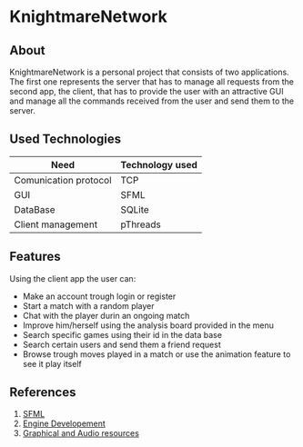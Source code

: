 
# KnightmareNetwork 
## About 
KnightmareNetwork is a personal project that consists of two applications. The first one represents the server that has to manage all requests from the second app, the client, that has to provide the user with an attractive GUI and manage all the commands received from the user and send them to the server.

## Used Technologies

 
| Need                  | Technology used   |
|-----------------------|-------------------|
| Comunication protocol |           TCP     |
| GUI                   |           SFML    |
| DataBase              |           SQLite  |
| Client management     |           pThreads|

## Features
Using the client app the user can:

 - Make an account trough login or register
 - Start a match with a random player
 - Chat with the player durin an ongoing match
 - Improve him/herself using the analysis board provided in the menu
 - Search specific games using their id in the data base
 - Search certain users and send them a friend request
 - Browse trough moves played in a match or use the animation feature to see it play itself

## References

 1. [SFML](https://www.sfml-dev.org/documentation/2.6.1/)
 2. [Engine Developement](https://www.chessprogramming.org/Main_Page)
 3. [Graphical and Audio resources](https://github.com/lichess-org/lila)

